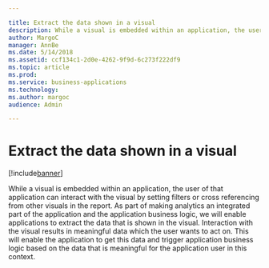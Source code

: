 ```yaml
---

title: Extract the data shown in a visual
description: While a visual is embedded within an application, the user of that application can interact with the visual by setting filters or cross referencing from other visuals in the report.
author: MargoC
manager: AnnBe
ms.date: 5/14/2018
ms.assetid: ccf134c1-2d0e-4262-9f9d-6c273f222df9
ms.topic: article
ms.prod: 
ms.service: business-applications
ms.technology: 
ms.author: margoc
audience: Admin

---
```

#  Extract the data shown in a visual




[!include[banner](../../../../includes/banner.md)]

While a visual is embedded within an application, the user of that application
can interact with the visual by setting filters or cross referencing from other
visuals in the report. As part of making analytics an integrated part of the
application and the application business logic, we will enable applications to
extract the data that is shown in the visual. Interaction with the visual
results in meaningful data which the user wants to act on. This will enable the
application to get this data and trigger application business logic based on the
data that is meaningful for the application user in this context.
